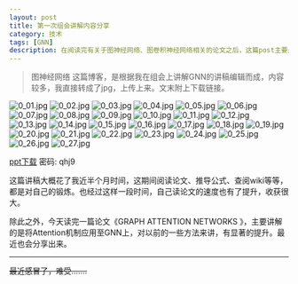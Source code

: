```yaml
---
layout: post
title: 第一次组会讲解内容分享
category: 技术
tags: [GNN]
description: 在阅读完有关于图神经网络、图卷积神经网络相关的论文之后，这篇post主要是对图卷积神经网络进行总结。
---
```

<head>
    <script src="https://cdn.mathjax.org/mathjax/latest/MathJax.js?config=TeX-AMS-MML_HTMLorMML" type="text/javascript"></script>
    <script type="text/x-mathjax-config">
        MathJax.Hub.Config({
            tex2jax: {
            skipTags: ['script', 'noscript', 'style', 'textarea', 'pre'],
            inlineMath: [['$','$']]
            }
        });
    </script>
</head>

>图神经网络
这篇博客，是根据我在组会上讲解GNN的讲稿编辑而成，内容较多，我直接转成了jpg，上传上来。文末附上下载链接。

![0_01.jpg](https://ws1.sinaimg.cn/large/006CCxP6gy1g76y640lfvj30zk0k0myp.jpg)
![0_02.jpg](https://ws1.sinaimg.cn/large/006CCxP6gy1g76y6tdsdxj30zk0k0q4e.jpg)
![0_03.jpg](https://ws1.sinaimg.cn/large/006CCxP6gy1g76y7qgosrj30zk0k03zb.jpg)
![0_04.jpg](https://ws1.sinaimg.cn/large/006CCxP6gy1g76y7vglfdj30zk0k0jw5.jpg)
![0_05.jpg](https://ws1.sinaimg.cn/large/006CCxP6gy1g76y849ktrj30zk0k0n1e.jpg)
![0_06.jpg](https://ws1.sinaimg.cn/large/006CCxP6gy1g76y888dduj30zk0k0779.jpg)
![0_07.jpg](https://ws1.sinaimg.cn/large/006CCxP6gy1g76y8hrlsej30zk0k0tbm.jpg)
![0_08.jpg](https://ws1.sinaimg.cn/large/006CCxP6gy1g76y8mfalxj30zk0k0gmf.jpg)
![0_09.jpg](https://ws1.sinaimg.cn/large/006CCxP6gy1g76y8zpz9ij30zk0k0dmf.jpg)
![0_10.jpg](https://ws1.sinaimg.cn/large/006CCxP6gy1g76y9403wbj30zk0k0jvl.jpg)
![0_11.jpg](https://ws1.sinaimg.cn/large/006CCxP6gy1g76ya2kygtj30zk0k0my4.jpg)
![0_12.jpg](https://ws1.sinaimg.cn/large/006CCxP6gy1g76ya7p4osj30zk0k0tdu.jpg)
![0_13.jpg](https://ws1.sinaimg.cn/large/006CCxP6gy1g76yad65ttj30zk0k0wis.jpg)
![0_14.jpg](https://ws1.sinaimg.cn/large/006CCxP6gy1g76yaj73k7j30zk0k043f.jpg)
![0_15.jpg](https://ws1.sinaimg.cn/large/006CCxP6gy1g76yan4si0j30zk0k077x.jpg)
![0_16.jpg](https://ws1.sinaimg.cn/large/006CCxP6gy1g76yaryzvvj30zk0k00wc.jpg)
![0_17.jpg](https://ws1.sinaimg.cn/large/006CCxP6gy1g76yavwynvj30zk0k0wf9.jpg)
![0_18.jpg](https://ws1.sinaimg.cn/large/006CCxP6gy1g76yb8ppo6j30zk0k0766.jpg)
![0_19.jpg](https://ws1.sinaimg.cn/large/006CCxP6gy1g76ybcvxbyj30zk0k0tbm.jpg)
![0_20.jpg](https://ws1.sinaimg.cn/large/006CCxP6gy1g76ybicmgrj30zk0k0ju8.jpg)
![0_21.jpg](https://ws1.sinaimg.cn/large/006CCxP6gy1g76ybndq1lj30zk0k0gmm.jpg)
![0_22.jpg](https://ws1.sinaimg.cn/large/006CCxP6gy1g76ybsp16gj30zk0k0wkr.jpg)
![0_23.jpg](https://ws1.sinaimg.cn/large/006CCxP6gy1g76ybwrvnbj30zk0k079l.jpg)
![0_24.jpg](https://ws1.sinaimg.cn/large/006CCxP6gy1g76yc2gng6j30zk0k0t9k.jpg)
![0_25.jpg](https://ws1.sinaimg.cn/large/006CCxP6gy1g76yc72fm1j30zk0k041y.jpg)
![0_26.jpg](https://ws1.sinaimg.cn/large/006CCxP6gy1g76ycc4ns5j30zk0k0dgp.jpg)
![0_27.jpg](https://ws1.sinaimg.cn/large/006CCxP6gy1g76ycgbgr7j30zk0k0n0p.jpg)

[ppt下载](https://pan.baidu.com/s/1GdlfsaWsnrKRaCYSpeBU2A)  密码: qhj9

这篇讲稿大概花了我近半个月时间，这期间阅读论文、推导公式、查阅wiki等等，都是对自己的锻炼。也经过这样一段时间，自己读论文的速度也有了提升，收获很大。

除此之外，今天读完一篇论文《GRAPH ATTENTION NETWORKS 》，主要讲解的是将Attention机制应用至GNN上，对以前的一些方法来讲，有显著的提升。最近也会分享出来。
___
~~最近感冒了，难受.......~~